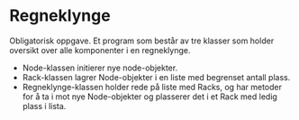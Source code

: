 # Regneklynge
Obligatorisk oppgave.
Et program som består av tre klasser som holder oversikt over alle komponenter i en regneklynge. 

- Node-klassen initierer nye node-objekter.
- Rack-klassen lagrer Node-objekter i en liste med begrenset antall plass.
- Regneklynge-klassen holder rede på liste med Racks, og har metoder for å ta i mot nye Node-objekter og plasserer det i et Rack med ledig plass i lista. 
